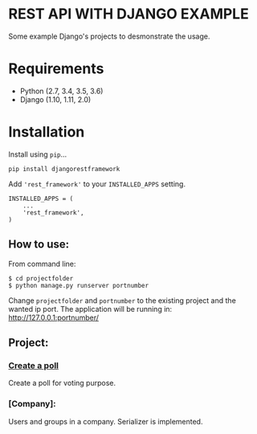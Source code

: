 # REST API WITH DJANGO EXAMPLE
Some example Django's projects to desmonstrate the usage.

# Requirements

* Python (2.7, 3.4, 3.5, 3.6)
* Django (1.10, 1.11, 2.0)

# Installation

Install using `pip`...

    pip install djangorestframework

Add `'rest_framework'` to your `INSTALLED_APPS` setting.

    INSTALLED_APPS = (
        ...
        'rest_framework',
    )


## How to use:
From command line: 
```
$ cd projectfolder
$ python manage.py runserver portnumber
```
Change `projectfolder` and `portnumber` to the existing project and the wanted ip port. The application will be running in: http://127.0.0.1:portnumber/

## Project: 

### [Create a poll](https://github.com/Aleadinglight/DjangoRestAPI/tree/master/polls_vote)
Create a poll for voting purpose.

### [Company]:
Users and groups in a company. Serializer is implemented.

